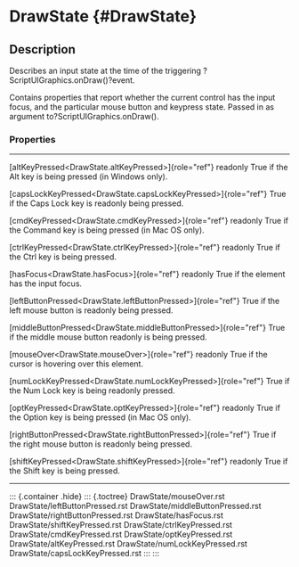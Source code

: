 DrawState {#DrawState}
=========

Description
-----------

Describes an input state at the time of the triggering
?ScriptUIGraphics.onDraw()?event.

Contains properties that report whether the current control has the
input focus, and the particular mouse button and keypress state. Passed
in as argument to?ScriptUIGraphics.onDraw().

### Properties

  -------------------------------------------------------------------- ---------------------------------
  [altKeyPressed\<DrawState.altKeyPressed\>]{role="ref"} readonly      True if the Alt key is being
                                                                       pressed (in Windows only).

  [capsLockKeyPressed\<DrawState.capsLockKeyPressed\>]{role="ref"}     True if the Caps Lock key is
  readonly                                                             being pressed.

  [cmdKeyPressed\<DrawState.cmdKeyPressed\>]{role="ref"} readonly      True if the Command key is being
                                                                       pressed (in Mac OS only).

  [ctrlKeyPressed\<DrawState.ctrlKeyPressed\>]{role="ref"} readonly    True if the Ctrl key is being
                                                                       pressed.

  [hasFocus\<DrawState.hasFocus\>]{role="ref"} readonly                True if the element has the input
                                                                       focus.

  [leftButtonPressed\<DrawState.leftButtonPressed\>]{role="ref"}       True if the left mouse button is
  readonly                                                             being pressed.

  [middleButtonPressed\<DrawState.middleButtonPressed\>]{role="ref"}   True if the middle mouse button
  readonly                                                             is being pressed.

  [mouseOver\<DrawState.mouseOver\>]{role="ref"} readonly              True if the cursor is hovering
                                                                       over this element.

  [numLockKeyPressed\<DrawState.numLockKeyPressed\>]{role="ref"}       True if the Num Lock key is being
  readonly                                                             pressed.

  [optKeyPressed\<DrawState.optKeyPressed\>]{role="ref"} readonly      True if the Option key is being
                                                                       pressed (in Mac OS only).

  [rightButtonPressed\<DrawState.rightButtonPressed\>]{role="ref"}     True if the right mouse button is
  readonly                                                             being pressed.

  [shiftKeyPressed\<DrawState.shiftKeyPressed\>]{role="ref"} readonly  True if the Shift key is being
                                                                       pressed.
  -------------------------------------------------------------------- ---------------------------------

::: {.container .hide}
::: {.toctree}
DrawState/mouseOver.rst DrawState/leftButtonPressed.rst
DrawState/middleButtonPressed.rst DrawState/rightButtonPressed.rst
DrawState/hasFocus.rst DrawState/shiftKeyPressed.rst
DrawState/ctrlKeyPressed.rst DrawState/cmdKeyPressed.rst
DrawState/optKeyPressed.rst DrawState/altKeyPressed.rst
DrawState/numLockKeyPressed.rst DrawState/capsLockKeyPressed.rst
:::
:::
